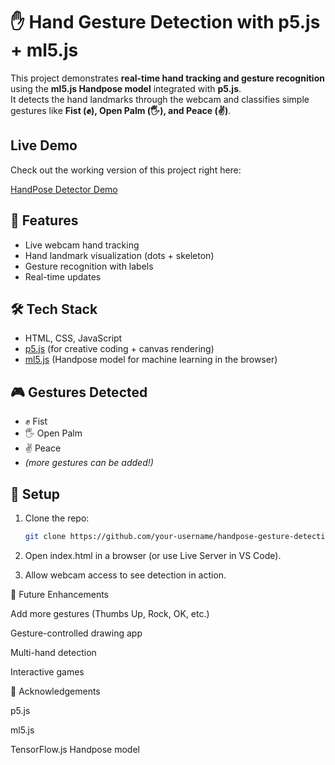 # ✋ Hand Gesture Detection with p5.js + ml5.js

This project demonstrates **real-time hand tracking and gesture recognition** using the **ml5.js Handpose model** integrated with **p5.js**.  
It detects the hand landmarks through the webcam and classifies simple gestures like **Fist (✊), Open Palm (🖐️), and Peace (✌️)**.  

##  Live Demo
Check out the working version of this project right here:

[HandPose Detector Demo](https://vanshika-official.github.io/HandPose-Detector/)

## 🚀 Features
- Live webcam hand tracking
- Hand landmark visualization (dots + skeleton)
- Gesture recognition with labels
- Real-time updates

## 🛠️ Tech Stack
- HTML, CSS, JavaScript  
- [p5.js](https://p5js.org/) (for creative coding + canvas rendering)  
- [ml5.js](https://ml5js.org/) (Handpose model for machine learning in the browser)

## 🎮 Gestures Detected
- ✊ Fist  
- 🖐️ Open Palm  
- ✌️ Peace  
- *(more gestures can be added!)* 

## 📂 Setup
1. Clone the repo:
   ```bash
   git clone https://github.com/your-username/handpose-gesture-detection.git

2. Open index.html in a browser (or use Live Server in VS Code).

3. Allow webcam access to see detection in action.

📌 Future Enhancements

Add more gestures (Thumbs Up, Rock, OK, etc.)

Gesture-controlled drawing app

Multi-hand detection

Interactive games

🙌 Acknowledgements

p5.js

ml5.js

TensorFlow.js Handpose model
